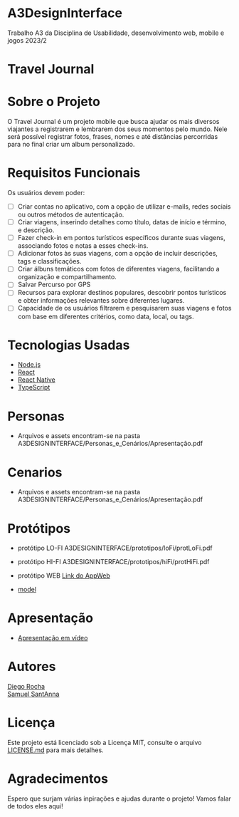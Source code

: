 # A3DesignInterface
Trabalho A3 da Disciplina de Usabilidade, desenvolvimento web, mobile e jogos 2023/2

# Travel Journal


# Sobre o Projeto

O Travel Journal é um projeto mobile que busca ajudar os mais diversos viajantes a registrarem e lembrarem dos seus momentos pelo mundo.
Nele será possível registrar fotos, frases, nomes e até distâncias percorridas para no final criar um album personalizado.

# Requisitos Funcionais
 
Os usuários devem poder:
- [ ] Criar contas no aplicativo, com a opção de utilizar e-mails, redes sociais ou outros métodos de autenticação.
- [ ] Criar viagens, inserindo detalhes como título, datas de início e término, e descrição.
- [ ] Fazer check-in em pontos turísticos específicos durante suas viagens, associando fotos e notas a esses check-ins.
- [ ] Adicionar fotos às suas viagens, com a opção de incluir descrições, tags e classificações.
- [ ] Criar álbuns temáticos com fotos de diferentes viagens, facilitando a organização e compartilhamento.
- [ ] Salvar Percurso por GPS
- [ ] Recursos para explorar destinos populares, descobrir pontos turísticos e obter informações relevantes sobre diferentes lugares.
- [ ] Capacidade de os usuários filtrarem e pesquisarem suas viagens e fotos com base em diferentes critérios, como data, local, ou tags.

# Tecnologias Usadas

- [Node.js](https://nodejs.org/en/)
- [React](https://pt-br.reactjs.org/)
- [React Native](https://reactnative.dev/)
- [TypeScript](https://www.typescriptlang.org/)

# Personas

- Arquivos e assets encontram-se na pasta A3DESIGNINTERFACE/Personas_e_Cenários/Apresentação.pdf

# Cenarios

- Arquivos e assets encontram-se na pasta A3DESIGNINTERFACE/Personas_e_Cenários/Apresentação.pdf

# Protótipos

- protótipo LO-FI
    A3DESIGNINTERFACE/prototipos/loFi/protLoFi.pdf
- protótipo HI-FI
    A3DESIGNINTERFACE/prototipos/hiFi/protHiFi.pdf
- protótipo WEB
    [Link do AppWeb](https://diegor26.github.io/A3DesignInterface/)
    
- [model](https://github.com/diegor26/A3DESIGNINTERFACE)

# Apresentação

- [Apresentação em vídeo](https://youtu.be/Dhd2l2m6WQM)
    


# Autores

[Diego Rocha](https://github.com/DiegoR26) <br/>
[Samuel SantAnna](https://github.com/Kageceleb)

# Licença

Este projeto está licenciado sob a Licença MIT,  consulte o arquivo [LICENSE.md](LICENSE.md) para mais detalhes.

# Agradecimentos

Espero que surjam várias inpirações e ajudas durante o projeto! Vamos falar de todos eles aqui!
